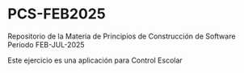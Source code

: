 # PCS-FEB2025
Repositorio de la Materia de Principios de Construcción de Software Periodo FEB-JUL-2025

Este ejercicio es una aplicación para Control Escolar
